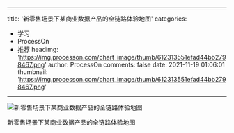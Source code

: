 
---
title: '新零售场景下某商业数据产品的全链路体验地图'
categories: 
 - 学习
 - ProcessOn
 - 推荐
headimg: 'https://img.processon.com/chart_image/thumb/612313551efad44bb2798467.png'
author: ProcessOn
comments: false
date: 2021-11-19 01:06:01
thumbnail: 'https://img.processon.com/chart_image/thumb/612313551efad44bb2798467.png'
---

<div>   
<img class="thumb" alt="新零售场景下某商业数据产品的全链路体验地图" src="https://img.processon.com/chart_image/thumb/612313551efad44bb2798467.png" referrerpolicy="no-referrer">
<p>新零售场景下某商业数据产品的全链路体验地图</p>  
</div>
            